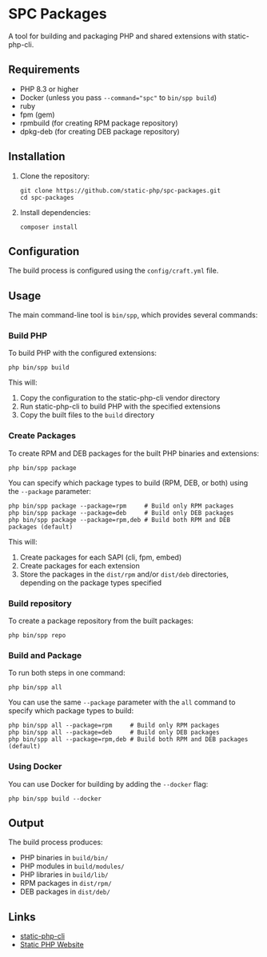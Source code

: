 # SPC Packages

A tool for building and packaging PHP and shared extensions with static-php-cli.

## Requirements

- PHP 8.3 or higher
- Docker (unless you pass `--command="spc"` to `bin/spp build`)
- ruby
- fpm (gem)
- rpmbuild (for creating RPM package repository)
- dpkg-deb (for creating DEB package repository)

## Installation

1. Clone the repository:
   ```
   git clone https://github.com/static-php/spc-packages.git
   cd spc-packages
   ```

2. Install dependencies:
   ```
   composer install
   ```

## Configuration

The build process is configured using the `config/craft.yml` file.

## Usage

The main command-line tool is `bin/spp`, which provides several commands:

### Build PHP

To build PHP with the configured extensions:

```
php bin/spp build
```

This will:
1. Copy the configuration to the static-php-cli vendor directory
2. Run static-php-cli to build PHP with the specified extensions
3. Copy the built files to the `build` directory

### Create Packages

To create RPM and DEB packages for the built PHP binaries and extensions:

```
php bin/spp package
```

You can specify which package types to build (RPM, DEB, or both) using the `--package` parameter:

```
php bin/spp package --package=rpm     # Build only RPM packages
php bin/spp package --package=deb     # Build only DEB packages
php bin/spp package --package=rpm,deb # Build both RPM and DEB packages (default)
```

This will:
1. Create packages for each SAPI (cli, fpm, embed)
2. Create packages for each extension
3. Store the packages in the `dist/rpm` and/or `dist/deb` directories, depending on the package types specified

### Build repository

To create a package repository from the built packages:

```
php bin/spp repo
```

### Build and Package

To run both steps in one command:

```
php bin/spp all
```

You can use the same `--package` parameter with the `all` command to specify which package types to build:

```
php bin/spp all --package=rpm     # Build only RPM packages
php bin/spp all --package=deb     # Build only DEB packages
php bin/spp all --package=rpm,deb # Build both RPM and DEB packages (default)
```

### Using Docker

You can use Docker for building by adding the `--docker` flag:

```
php bin/spp build --docker
```

## Output

The build process produces:

- PHP binaries in `build/bin/`
- PHP modules in `build/modules/`
- PHP libraries in `build/lib/`
- RPM packages in `dist/rpm/`
- DEB packages in `dist/deb/`

## Links

- [static-php-cli](https://github.com/crazywhalecc/static-php-cli)
- [Static PHP Website](https://static-php.dev)

